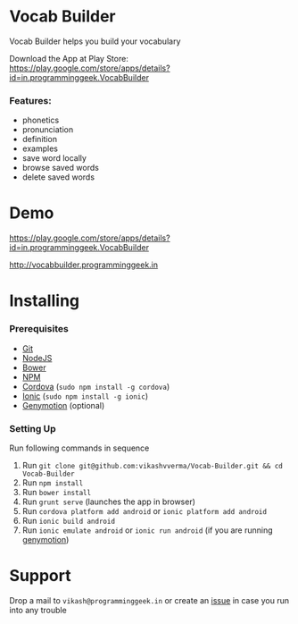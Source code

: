# Vocab Builder
Vocab Builder helps you build your vocabulary


Download the App at Play Store: https://play.google.com/store/apps/details?id=in.programminggeek.VocabBuilder

### Features:
- phonetics
- pronunciation
- definition
- examples
- save word locally
- browse saved words
- delete saved words﻿

# Demo
https://play.google.com/store/apps/details?id=in.programminggeek.VocabBuilder

http://vocabbuilder.programminggeek.in


# Installing

### Prerequisites
- [Git](https://git-scm.com/)
- [NodeJS](https://nodejs.org/en/)
- [Bower](http://bower.io/)
- [NPM](https://docs.npmjs.com/getting-started/installing-node)
- [Cordova](http://cordova.apache.org/) (`sudo npm install -g cordova`)
- [Ionic](http://ionicframework.com/docs/guide/installation.html) (`sudo npm install -g ionic`)
- [Genymotion](https://www.genymotion.com/) (optional)

### Setting Up
Run following commands in sequence

1. Run `git clone git@github.com:vikashvverma/Vocab-Builder.git && cd Vocab-Builder`
2. Run `npm install`
3. Run `bower install`
4. Run `grunt serve` (launches the app in browser)
5. Run `cordova platform add android` or `ionic platform add android`
6. Run `ionic build android`
7. Run `ionic emulate android` or `ionic run android` (if you are running [genymotion](https://www.genymotion.com/))
 

# Support

Drop a mail to `vikash@programminggeek.in` or create an [issue](https://github.com/vikashvverma/Vocab-Builder/issues/new) in case you run into any trouble
